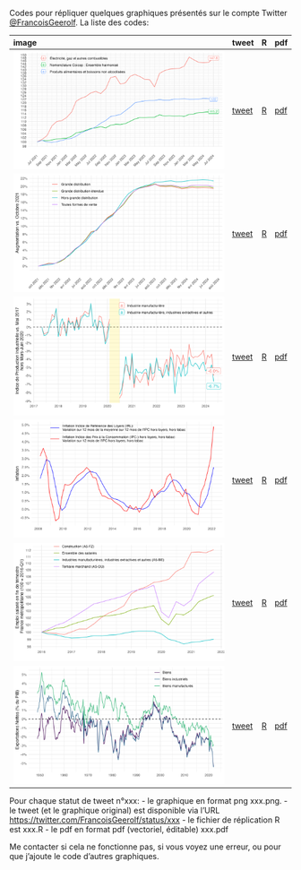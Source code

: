 Codes pour répliquer quelques graphiques présentés sur le compte Twitter
[@FrancoisGeerolf](https://twitter.com/FrancoisGeerolf). La liste des
codes:

<table>
<colgroup>
<col style="width: 82%" />
<col style="width: 8%" />
<col style="width: 4%" />
<col style="width: 5%" />
</colgroup>
<thead>
<tr class="header">
<th style="text-align: left;">image</th>
<th style="text-align: left;">tweet</th>
<th style="text-align: left;">R</th>
<th style="text-align: left;">pdf</th>
</tr>
</thead>
<tbody>
<tr class="odd">
<td style="text-align: left;"><img src="1832855610448048625.png"
alt="Inflation Juillet 2021-2024: IPCH, énergie, alimentation" /></td>
<td style="text-align: left;"><a
href="https://twitter.com/FrancoisGeerolf/status/1832855610448048625">tweet</a></td>
<td style="text-align: left;"><a
href="https://github.com/Francois-Geerolf/twitter/blob/main/1832855610448048625.R">R</a></td>
<td style="text-align: left;"><a
href="https://github.com/Francois-Geerolf/twitter/blob/main/1832855610448048625.pdf">pdf</a></td>
</tr>
<tr class="even">
<td style="text-align: left;"><img src="1826530570236469418.png"
alt="Hausse des prix dans la grande distribution (Octobre 2021 -)" /></td>
<td style="text-align: left;"><a
href="https://twitter.com/FrancoisGeerolf/status/1826530570236469418">tweet</a></td>
<td style="text-align: left;"><a
href="https://github.com/Francois-Geerolf/twitter/blob/main/1826530570236469418.R">R</a></td>
<td style="text-align: left;"><a
href="https://github.com/Francois-Geerolf/twitter/blob/main/1826530570236469418.pdf">pdf</a></td>
</tr>
<tr class="odd">
<td style="text-align: left;"><img src="1816121032928874928.png"
alt="Indice de production industrielle vs. Mai 2017" /></td>
<td style="text-align: left;"><a
href="https://twitter.com/FrancoisGeerolf/status/1816121032928874928">tweet</a></td>
<td style="text-align: left;"><a
href="https://github.com/Francois-Geerolf/twitter/blob/main/1816121032928874928.R">R</a></td>
<td style="text-align: left;"><a
href="https://github.com/Francois-Geerolf/twitter/blob/main/1816121032928874928.pdf">pdf</a></td>
</tr>
<tr class="even">
<td style="text-align: left;"><img src="1519713704857718784.png"
alt="Inflation des loyers" /></td>
<td style="text-align: left;"><a
href="https://twitter.com/FrancoisGeerolf/status/1519713704857718784">tweet</a></td>
<td style="text-align: left;"><a
href="https://github.com/Francois-Geerolf/twitter/blob/main/1519713704857718784.R">R</a></td>
<td style="text-align: left;"><a
href="https://github.com/Francois-Geerolf/twitter/blob/main/1519713704857718784.pdf">pdf</a></td>
</tr>
<tr class="odd">
<td style="text-align: left;"><img src="1487713516127768576.png"
alt="Emploi Trimestriel (2016T1-)" /></td>
<td style="text-align: left;"><a
href="https://twitter.com/FrancoisGeerolf/status/1487713516127768576">tweet</a></td>
<td style="text-align: left;"><a
href="https://github.com/Francois-Geerolf/twitter/blob/main/1487713516127768576.R">R</a></td>
<td style="text-align: left;"><a
href="https://github.com/Francois-Geerolf/twitter/blob/main/1487713516127768576.pdf">pdf</a></td>
</tr>
<tr class="even">
<td style="text-align: left;"><img src="1487364702841749504.png"
alt="Exportations nettes (% du PIB)" /></td>
<td style="text-align: left;"><a
href="https://twitter.com/FrancoisGeerolf/status/1487364702841749504">tweet</a></td>
<td style="text-align: left;"><a
href="https://github.com/Francois-Geerolf/twitter/blob/main/1487364702841749504.R">R</a></td>
<td style="text-align: left;"><a
href="https://github.com/Francois-Geerolf/twitter/blob/main/1487364702841749504.pdf">pdf</a></td>
</tr>
</tbody>
</table>

Pour chaque statut de tweet n°xxx: - le graphique en format png
xxx.png. - le tweet (et le graphique original) est disponible via l’URL
<https://twitter.com/FrancoisGeerolf/status/xxx> - le fichier de
réplication R est xxx.R - le pdf en format pdf (vectoriel, éditable)
xxx.pdf

Me contacter si cela ne fonctionne pas, si vous voyez une erreur, ou
pour que j’ajoute le code d’autres graphiques.
